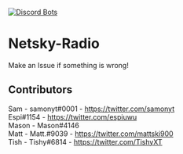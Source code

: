 [![Discord Bots](https://discordbots.org/api/widget/394943099354480640.svg)](https://discordbots.org/bot/394943099354480640)

# Netsky-Radio
Make an Issue if something is wrong!

## Contributors
Sam - samonyt#0001 - https://twitter.com/samonyt  
Espi#1154 - https://twitter.com/espiuwu  
Mason - Mason#4146  
Matt - Matt.#9039 - https://twitter.com/mattski900  
Tish - Tishy#6814 - https://twitter.com/TishyXT

